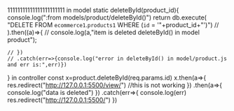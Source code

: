 11111111111111111111111
in model
static deleteById(product_id){
    console.log(":from models/product/deleteById()")
   return db.execute(
        "DELETE FROM `ecommerce1`.`products1` WHERE (`id` = '"+product_id+"')")
    // ).then((a)=>{
    // console.log(a,"item is deleted deleteById() in model product");

   
    // })
    // .catch(err=>{console.log("error in deleteById() in model/product.js and err is:",err)})



}
in controller
  const x=product.deleteById(req.params.id)
     x.then(a=>{
        res.redirect("http://127.0.0.1:5500/view/")
        //this is not working
     })
     .then(a=>{
        console.log("data is deleted")
     })
     .catch(err=>{
        console.log(err)
        res.redirect("http://127.0.0.1:5500/")
     })